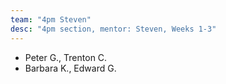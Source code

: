 ```yaml
---
team: "4pm Steven"
desc: "4pm section, mentor: Steven, Weeks 1-3"
---
```


* Peter G., Trenton C.
* Barbara K., Edward G. 
